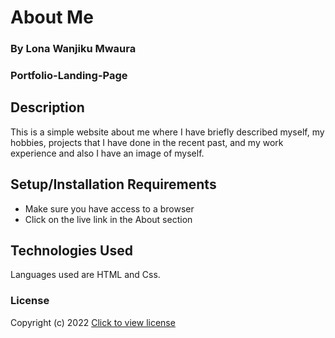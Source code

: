 # About Me

### By Lona Wanjiku Mwaura
### Portfolio-Landing-Page

## Description
This is a simple website about me where I have briefly described myself, my hobbies, projects that I have done in the recent past, and my work experience and also I have an image of myself.

## Setup/Installation Requirements
* Make sure you have access to a browser
* Click on the live link in the About section

## Technologies Used
Languages used are HTML and Css.

### License
Copyright (c) 2022 [Click to view license](LICENSE)

  
